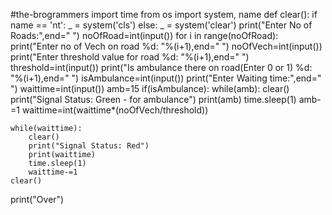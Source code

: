 #the-brogrammers
import time
from os import system, name
def clear(): 
    if name == 'nt': 
        _ = system('cls') 
    else: 
        _ = system('clear') 
print("Enter No of Roads:",end=" ") 
noOfRoad=int(input())
for i in range(noOfRoad):
    print("Enter no of Vech on road %d: "%(i+1),end=" ")
    noOfVech=int(input())
    print("Enter threshold value for road %d: "%(i+1),end=" ")
    threshold=int(input())
    print("Is ambulance there on road(Enter 0 or 1) %d: "%(i+1),end=" ")
    isAmbulance=int(input())
    print("Enter Waiting time:",end=" ")
    waittime=int(input())
    amb=15
    if(isAmbulance):
        while(amb):
            clear()
            print("Signal Status: Green - for ambulance")
            print(amb)
            time.sleep(1)
            amb-=1
    waittime=int(waittime*(noOfVech/threshold))
    
    while(waittime):
        clear()
        print("Signal Status: Red")
        print(waittime)
        time.sleep(1) 
        waittime-=1
    clear()
print("Over") 
